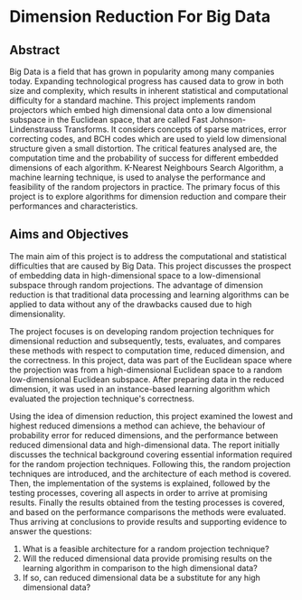 # Dimension Reduction For Big Data

## Abstract 

Big Data is a field that has grown in popularity among many companies today. Expanding technological progress has caused data to grow in both size and complexity, which results in inherent statistical and computational difficulty for a standard machine. This project implements random projectors which embed high dimensional data onto a low dimensional subspace in the Euclidean space, that are called Fast Johnson-Lindenstrauss Transforms. It considers concepts of sparse matrices, error correcting codes, and BCH codes which are used to yield low dimensional structure given a small distortion. The critical features analysed are, the computation time and the probability of success for different embedded dimensions of each algorithm. K-Nearest Neighbours Search Algorithm, a machine learning technique, is used to analyse the performance and feasibility of the random projectors in practice. The primary focus of this project is to explore algorithms for dimension reduction and compare their performances and characteristics.

## Aims and Objectives

The main aim of this project is to address the computational and statistical difficulties that are caused by Big Data. This project discusses the prospect of embedding data in high-dimensional space to a low-dimensional subspace through random projections. The advantage of dimension reduction is that traditional data processing and learning algorithms can be applied to data without any of the drawbacks caused due to high dimensionality.

The project focuses is on developing random projection techniques for dimensional reduction and subsequently, tests, evaluates, and compares these methods with respect to computation time, reduced dimension, and the correctness. In this project, data was part of the Euclidean space where the projection was from a high-dimensional Euclidean space to a random low-dimensional Euclidean subspace. After preparing data in the reduced dimension, it was used in an instance-based learning algorithm which evaluated the projection technique's correctness.

Using the idea of dimension reduction, this project examined the lowest and highest reduced dimensions a method can achieve, the behaviour of probability error for reduced dimensions, and the performance between reduced dimensional data and high-dimensional data. The report initially discusses the technical background covering essential information required for the random projection techniques. Following this, the random projection techniques are introduced, and the architecture of each method is covered. Then, the implementation of the systems is explained, followed by the testing processes, covering all aspects in order to arrive at promising results. Finally the results obtained from the testing processes is covered, and based on the performance comparisons the methods were evaluated. Thus arriving at conclusions to provide results and supporting evidence to answer the questions:

1. What is a feasible architecture for a random projection technique?
2. Will the reduced dimensional data provide promising results on the learning algorithm in comparison to the high dimensional data?
3. If so, can reduced dimensional data be a substitute for any high dimensional data?
